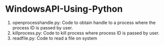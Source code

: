 # WindowsAPI-Using-Python

1. openprocesshandle.py: Code to obtain handle to a process where the process ID is passed by user.
2. killprocess.py: Code to kill process where process ID is passed by user. 
3. readfile.py: Code to read a file on system
